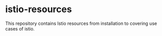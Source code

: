 # istio-resources
This repository contains Istio resources from installation to covering use cases of istio.
